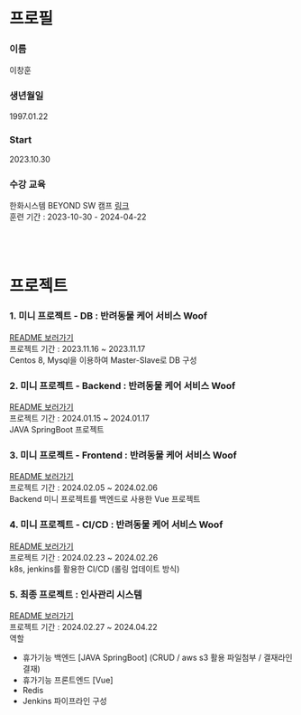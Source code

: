 # 프로필   
### 이름
이창훈
### 생년월일
1997.01.22
### Start
2023.10.30
### 수강 교육
한화시스템 BEYOND SW 캠프 [링크](https://swcamp-hanwha.com/)<br>
훈련 기간 : 2023-10-30 - 2024-04-22<br>
<br><br><br>

# 프로젝트
### 1. 미니 프로젝트 - DB : 반려동물 케어 서비스 Woof
[README 보러가기](https://github.com/beyond-sw-camp/be02-1st-woof-animal_careservice)<br>
프로젝트 기간 : 2023.11.16 ~ 2023.11.17<br>
Centos 8, Mysql을 이용하여 Master-Slave로 DB 구성<br>

### 2. 미니 프로젝트 - Backend : 반려동물 케어 서비스 Woof
[README 보러가기](https://github.com/beyond-sw-camp/be02-2nd-woof-animal_careservice)<br>
프로젝트 기간 : 2024.01.15 ~ 2024.01.17<br>
JAVA SpringBoot 프로젝트<br>

### 3. 미니 프로젝트 - Frontend : 반려동물 케어 서비스 Woof
[README 보러가기](https://github.com/beyond-sw-camp/be02-3rd-woof-animal_careservice)<br>
프로젝트 기간 : 2024.02.05 ~ 2024.02.06<br>
Backend 미니 프로젝트를 백엔드로 사용한 Vue 프로젝트<br>

### 4. 미니 프로젝트 - CI/CD : 반려동물 케어 서비스 Woof
[README 보러가기](https://github.com/beyond-sw-camp/be02-4th-woof-animal_careservice)<br>
프로젝트 기간 : 2024.02.23 ~ 2024.02.26<br>
k8s, jenkins를 활용한 CI/CD (롤링 업데이트 방식)<br>

### 5. 최종 프로젝트 : 인사관리 시스템
[README 보러가기](https://github.com/beyond-sw-camp/be02-fin-Hello_R_loha-HRsystem)<br>
프로젝트 기간 : 2024.02.27 ~ 2024.04.22<br>
역할<br>
- 휴가기능 백엔드 [JAVA SpringBoot] (CRUD / aws s3 활용 파일첨부 / 결재라인 결재)
- 휴가기능 프론트엔드 [Vue]
- Redis
- Jenkins 파이프라인 구성

